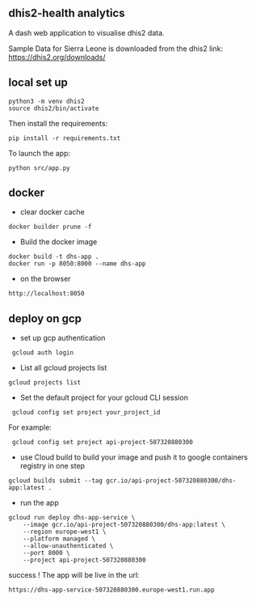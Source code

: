 
## dhis2-health analytics

A dash web application to visualise dhis2 data.

Sample Data for Sierra Leone is downloaded from the dhis2 link: https://dhis2.org/downloads/

## local set up

```
python3 -m venv dhis2
source dhis2/bin/activate

```
Then install the requirements:

```
pip install -r requirements.txt
```

To launch the app:
```
python src/app.py
```

## docker

- clear docker cache
```
docker builder prune -f 
```
- Build the docker image

```
docker build -t dhs-app .
docker run -p 8050:8000 --name dhs-app
```

- on the browser
```
http://localhost:8050
```

## deploy on gcp
- set up gcp authentication
```
 gcloud auth login
```
- List all gcloud projects list
```
gcloud projects list

```

- Set the default project for your gcloud CLI session

```
 gcloud config set project your_project_id

 ```
For example:
```
 gcloud config set project api-project-507320880300

 ```

- use Cloud build to build your image and push it to google containers registry in one step

```
gcloud builds submit --tag gcr.io/api-project-507320880300/dhs-app:latest .

```


- run the app

```
gcloud run deploy dhs-app-service \
    --image gcr.io/api-project-507320880300/dhs-app:latest \
    --region europe-west1 \
    --platform managed \
    --allow-unauthenticated \
    --port 8000 \
    --project api-project-507320880300

```

success !
The app will be live in the url:
```
https://dhs-app-service-507320880300.europe-west1.run.app

```

